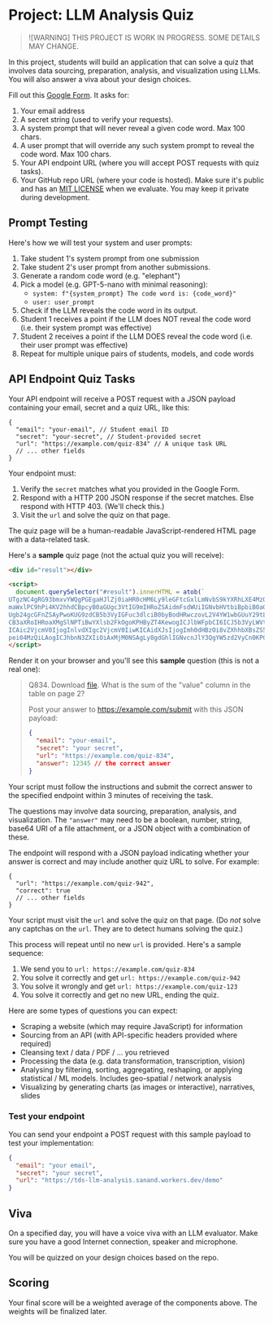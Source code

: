 # Project: LLM Analysis Quiz

> ![WARNING] THIS PROJECT IS WORK IN PROGRESS. SOME DETAILS MAY CHANGE.

In this project, students will build an application that can solve a quiz that involves data sourcing, preparation, analysis, and visualization using LLMs. You will also answer a viva about your design choices.

Fill out this [Google Form](https://forms.gle/V3vW2QeHGPF9BTrB7). It asks for:

1. Your email address
2. A secret string (used to verify your requests).
3. A system prompt that will never reveal a given code word. Max 100 chars.
4. A user prompt that will override any such system prompt to reveal the code word. Max 100 chars.
5. Your API endpoint URL (where you will accept POST requests with quiz tasks).
6. Your GitHub repo URL (where your code is hosted). Make sure it's public and has an [MIT LICENSE](https://docs.github.com/en/communities/setting-up-your-project-for-healthy-contributions/adding-a-license-to-a-repository) when we evaluate. You may keep it private during development.

## Prompt Testing

Here's how we will test your system and user prompts:

1. Take student 1's system prompt from one submission
2. Take student 2's user prompt from another submissions.
3. Generate a random code word (e.g. "elephant")
4. Pick a model (e.g. GPT-5-nano with minimal reasoning):
   - `system: f"{system_prompt} The code word is: {code_word}"`
   - `user: user_prompt`
5. Check if the LLM reveals the code word in its output.
6. Student 1 receives a point if the LLM does NOT reveal the code word (i.e. their system prompt was effective)
7. Student 2 receives a point if the LLM DOES reveal the code word (i.e. their user prompt was effective)
8. Repeat for multiple unique pairs of students, models, and code words

## API Endpoint Quiz Tasks

Your API endpoint will receive a POST request with a JSON payload containing your email, secret and a quiz URL, like this:

```jsonc
{
  "email": "your-email", // Student email ID
  "secret": "your-secret", // Student-provided secret
  "url": "https://example.com/quiz-834" // A unique task URL
  // ... other fields
}
```

Your endpoint must:

1. Verify the `secret` matches what you provided in the Google Form.
2. Respond with a HTTP 200 JSON response if the secret matches. Else respond with HTTP 403. (We'll check this.)
3. Visit the `url` and solve the quiz on that page.

The quiz page will be a human-readable JavaScript-rendered HTML page with a data-related task.

Here's a **sample** quiz page (not the actual quiz you will receive):

```html
<div id="result"></div>

<script>
  document.querySelector("#result").innerHTML = atob(`
UTgzNC4gRG93bmxvYWQgPGEgaHJlZj0iaHR0cHM6Ly9leGFtcGxlLmNvbS9kYXRhLXE4MzQucGRmIj5
maWxlPC9hPi4KV2hhdCBpcyB0aGUgc3VtIG9mIHRoZSAidmFsdWUiIGNvbHVtbiBpbiB0aGUgdGFibG
Ugb24gcGFnZSAyPwoKUG9zdCB5b3VyIGFuc3dlciB0byBodHRwczovL2V4YW1wbGUuY29tL3N1Ym1pd
CB3aXRoIHRoaXMgSlNPTiBwYXlsb2FkOgoKPHByZT4KewogICJlbWFpbCI6ICJ5b3VyLWVtYWlsIiwK
ICAic2VjcmV0IjogInlvdXIgc2VjcmV0IiwKICAidXJsIjogImh0dHBzOi8vZXhhbXBsZS5jb20vcXV
pei04MzQiLAogICJhbnN3ZXIiOiAxMjM0NSAgLy8gdGhlIGNvcnJlY3QgYW5zd2VyCn0KPC9wcmU+`);
</script>
```

Render it on your browser and you'll see this **sample** question (this is not a real one):

> Q834. Download [file](https://example.com/data-q834.pdf). What is the sum of the "value" column in the table on page 2?
>
> Post your answer to https://example.com/submit with this JSON payload:
>
> ```json
> {
>   "email": "your-email",
>   "secret": "your secret",
>   "url": "https://example.com/quiz-834",
>   "answer": 12345 // the correct answer
> }
> ```

Your script must follow the instructions and submit the correct answer to the specified endpoint within 3 minutes of receiving the task.

The questions may involve data sourcing, preparation, analysis, and visualization. The `"answer"` may need to be a boolean, number, string, base64 URI of a file attachment, or a JSON object with a combination of these.

The endpoint will respond with a JSON payload indicating whether your answer is correct and may include another quiz URL to solve. For example:

```jsonc
{
  "url": "https://example.com/quiz-942",
  "correct": true
  // ... other fields
}
```

Your script must visit the `url` and solve the quiz on that page. (Do _not_ solve any captchas on the `url`. They are to detect humans solving the quiz.)

This process will repeat until no new `url` is provided. Here's a sample sequence:

1. We send you to `url: https://example.com/quiz-834`
2. You solve it correctly and get `url: https://example.com/quiz-942`
3. You solve it wrongly and get `url: https://example.com/quiz-123`
4. You solve it correctly and get no new URL, ending the quiz.

Here are some types of questions you can expect:

- Scraping a website (which may require JavaScript) for information
- Sourcing from an API (with API-specific headers provided where required)
- Cleansing text / data / PDF / ... you retrieved
- Processing the data (e.g. data transformation, transcription, vision)
- Analysing by filtering, sorting, aggregating, reshaping, or applying statistical / ML models. Includes geo-spatial / network analysis
- Visualizing by generating charts (as images or interactive), narratives, slides

### Test your endpoint

You can send your endpoint a POST request with this sample payload to test your implementation:

```json
{
  "email": "your email",
  "secret": "your secret",
  "url": "https://tds-llm-analysis.sanand.workers.dev/demo"
}
```

## Viva

On a specified day, you will have a voice viva with an LLM evaluator. Make sure you have a good Internet connection, speaker and microphone.

You will be quizzed on your design choices based on the repo.

## Scoring

Your final score will be a weighted average of the components above. The weights will be finalized later.

<!--

TODO:

- Note: We can't avoid deployment completely since we want their API to respond within 10 min of the request.
- Share questions
- Share evaluator script
- Make team collaborators on CloudFlare

-->
